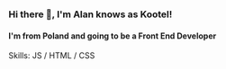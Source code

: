 ### Hi there 👋, I'm Alan knows as Kootel!
#### I'm from Poland and going to be a Front End Developer

Skills:  JS / HTML / CSS


